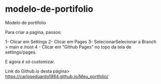 # modelo-de-portifolio
Modelo de portifolio

Para criar a pagina, passos:

1- Clicar em Settings
2- Clicar em Pages
3- SelecionarSelecionar a Branch > main e /root
4 - Clicar em "Github Pages" no topo da tela de settings/pages.

E agora é só customizar.

Link do Github.io desta página> https://carloseduardo1984.github.io/Meu_portfolio/
